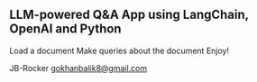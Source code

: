 ﻿## LLM-powered Q&A App using LangChain, OpenAI and Python

Load a document
Make queries about the document
Enjoy!

JB-Rocker
gokhanbalik8@gmail.com
